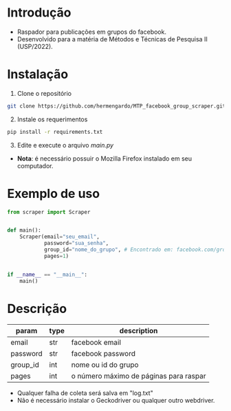# Introdução
- Raspador para publicações em grupos do facebook.
- Desenvolvido para a matéria de Métodos e Técnicas de Pesquisa II (USP/2022).

# Instalação

1. Clone o repositório
```sh
git clone https://github.com/hermengardo/MTP_facebook_group_scraper.git
```

2. Instale os requerimentos
```sh
pip install -r requirements.txt
```

3. Edite e execute o arquivo *main.py*

- **Nota**: é necessário possuir o Mozilla Firefox instalado em seu computador.

# Exemplo de uso

```python
from scraper import Scraper


def main():
    Scraper(email="seu_email",
            password="sua_senha",
            group_id="nome_do_grupo", # Encontrado em: facebook.com/groups/nome_do_grupo
            pages=1)


if __name__ == "__main__":
    main()
```

# Descrição
| param         | type       | description |
| ------------- | ------------- | ----------- |
| email | str | facebook email |
| password | str | facebook password |
| group_id | int | nome ou id do grupo |
| pages| int | o número máximo de páginas para raspar ||

- Qualquer falha de coleta será salva em "log.txt"
- Não é necessário instalar o Geckodriver ou qualquer outro webdriver.
